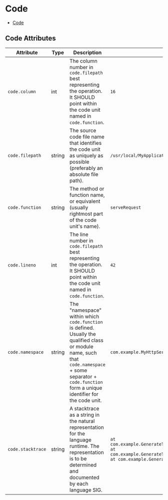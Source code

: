 <!--- Hugo front matter used to generate the website version of this page:
--->

# Code

- [Code](#code)

## Code Attributes

| Attribute         | Type   | Description                                                                                                                                                                                                    | Examples                                                                                                                                                                             | Stability                                                        |
| ----------------- | ------ | -------------------------------------------------------------------------------------------------------------------------------------------------------------------------------------------------------------- | ------------------------------------------------------------------------------------------------------------------------------------------------------------------------------------ | ---------------------------------------------------------------- |
| `code.column`     | int    | The column number in `code.filepath` best representing the operation. It SHOULD point within the code unit named in `code.function`.                                                                           | `16`                                                                                                                                                                                 | ![Experimental](https://img.shields.io/badge/-experimental-blue) |
| `code.filepath`   | string | The source code file name that identifies the code unit as uniquely as possible (preferably an absolute file path).                                                                                            | `/usr/local/MyApplication/content_root/app/index.php`                                                                                                                                | ![Experimental](https://img.shields.io/badge/-experimental-blue) |
| `code.function`   | string | The method or function name, or equivalent (usually rightmost part of the code unit's name).                                                                                                                   | `serveRequest`                                                                                                                                                                       | ![Experimental](https://img.shields.io/badge/-experimental-blue) |
| `code.lineno`     | int    | The line number in `code.filepath` best representing the operation. It SHOULD point within the code unit named in `code.function`.                                                                             | `42`                                                                                                                                                                                 | ![Experimental](https://img.shields.io/badge/-experimental-blue) |
| `code.namespace`  | string | The "namespace" within which `code.function` is defined. Usually the qualified class or module name, such that `code.namespace` + some separator + `code.function` form a unique identifier for the code unit. | `com.example.MyHttpService`                                                                                                                                                          | ![Experimental](https://img.shields.io/badge/-experimental-blue) |
| `code.stacktrace` | string | A stacktrace as a string in the natural representation for the language runtime. The representation is to be determined and documented by each language SIG.                                                   | `at com.example.GenerateTrace.methodB(GenerateTrace.java:13)\n at com.example.GenerateTrace.methodA(GenerateTrace.java:9)\n at com.example.GenerateTrace.main(GenerateTrace.java:5)` | ![Experimental](https://img.shields.io/badge/-experimental-blue) |

